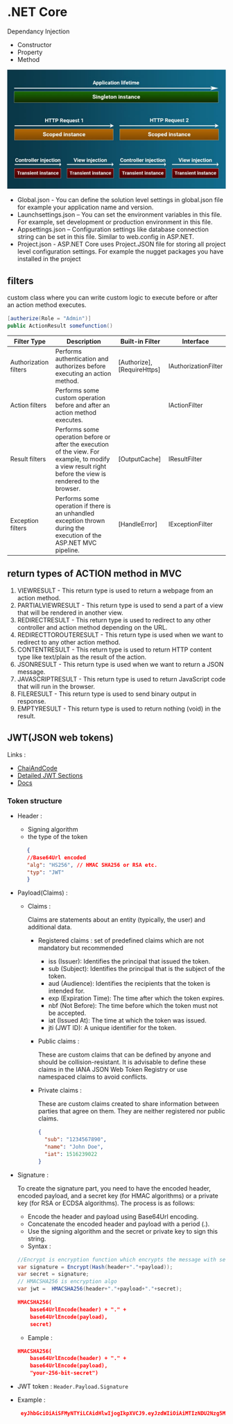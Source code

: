 # .NET Core

Dependancy Injection

- Constructor
- Property
- Method

![alt text](DI.png)

- Global.json - You can define the solution level settings in global.json file for example your application name and version.
- Launchsettings.json – You can set the environment variables in this file. For example, set development or production environment in this file.
- Appsettings.json – Configuration settings like database connection string can 
be set in this file. Similar to web.config in ASP.NET.
- Project.json - ASP.NET Core uses Project.JSON file for storing all project level configuration settings. For example the nugget packages you have installed in the project

## filters
custom class where you can write custom logic to execute before or after an action method executes.
```C#
[autherize(Role = "Admin")]
public ActionResult somefunction()
```
| Filter Type           | Description                                                                                     | Built-in Filter                 | Interface              |
|-----------------------|-------------------------------------------------------------------------------------------------|---------------------------------|------------------------|
| Authorization filters | Performs authentication and authorizes before executing an action method.                       | [Authorize], [RequireHttps]     | IAuthorizationFilter   |
| Action filters        | Performs some custom operation before and after an action method executes.                      |                                 | IActionFilter          |
| Result filters        | Performs some operation before or after the execution of the view. For example, to modify a view result right before the view is rendered to the browser. | [OutputCache]                   | IResultFilter          |
| Exception filters     | Performs some operation if there is an unhandled exception thrown during the execution of the ASP.NET MVC pipeline. | [HandleError]                   | IExceptionFilter       |


## return types of ACTION method in MVC
1. VIEWRESULT - This return type is used to return a webpage from an action method.
2. PARTIALVIEWRESULT - This return type is used to send a part of a view that will be rendered in another view.
3. REDIRECTRESULT - This return type is used to redirect to any other controller and action method depending on the URL.
4. REDIRECTTOROUTERESULT - This return type is used when we want to redirect to any other action method.
5. CONTENTRESULT - This return type is used to return HTTP content type like text/plain as the result of the action.
6. JSONRESULT - This return type is used when we want to return a JSON message.
7. JAVASCRIPTRESULT - This return type is used to return JavaScript code that will run in the browser.
8. FILERESULT - This return type is used to send binary output in response.
9. EMPTYRESULT - This return type is used to return nothing (void) in the result.

## JWT(JSON web tokens)
Links : 
- [ChaiAndCode](https://www.youtube.com/watch?v=xrj3zzaqODw)
- [Detailed JWT Sections](https://www.youtube.com/watch?v=Y4joeekt5Ew)
- [Docs](https://jwt.io/)


### Token structure
- Header :    
    - Signing algorithm
    - the type of the token
     ```JSON 
        {
        //Base64Url encoded 
        "alg": "HS256", // HMAC SHA256 or RSA etc.
        "typ": "JWT"
        }
    ```
- Payload(Claims) : 
    - Claims : 
        
        Claims are statements about an entity (typically, the user) and additional data.
        - Registered claims : set of predefined claims which are not mandatory but recommended
            - iss (Issuer): Identifies the principal that issued the token.
            - sub (Subject): Identifies the principal that is the subject of the token.
            - aud (Audience): Identifies the recipients that the token is intended for.
            - exp (Expiration Time): The time after which the token expires.
            - nbf (Not Before): The time before which the token must not be accepted.
            - iat (Issued At): The time at which the token was issued.
            - jti (JWT ID): A unique identifier for the token.
        - Public claims : 
        
            These are custom claims that can be defined by anyone and should be collision-resistant. It is advisable to define these claims in the IANA JSON Web Token Registry or use namespaced claims to avoid conflicts.
        - Private claims : 

            These are custom claims created to share information between parties that agree on them. They are neither registered nor public claims.

            ```JSON
            {
              "sub": "1234567890",
              "name": "John Doe",
              "iat": 1516239022
            }

            ```
- Signature :

    To create the signature part, you need to have the encoded header, encoded payload, and a secret key (for HMAC algorithms) or a private key (for RSA or ECDSA algorithms). The process is as follows:

    - Encode the header and payload using Base64Url encoding.
    - Concatenate the encoded header and payload with a period (.).
    - Use the signing algorithm and the secret or private key to sign this string.
    - Syntax :
    ```C#
    //Encrypt is encryption function which encrypts the message with secret Key
    var signature = Encrypt(Hash(header+"."+payload));
    var secret = signature;
    // HMACSHA256 is encryption algo
    var jwt =  HMACSHA256(header+"."+payload+"."+secret);
    ```
    ```JSON
    HMACSHA256(
        base64UrlEncode(header) + "." +
        base64UrlEncode(payload),
        secret)

    ```
    - Eample : 
    ```JSON
    HMACSHA256(
        base64UrlEncode(header) + "." +
        base64UrlEncode(payload),
        "your-256-bit-secret")

    ```
- JWT token : 
``` Header.Payload.Signature ```
- Example : 
    ```JSON
     eyJhbGciOiAiSFMyNTYiLCAidHlwIjogIkpXVCJ9.eyJzdWIiOiAiMTIzNDU2Nzg5MCIsICJuYW1lIjogIkpvaG4gRG9lIiwgImlhdCI6IDE1MTYyMzkwMjJ9.lmFmoaR6p0bXN8rRH9Rbb14s7gD7URKwqVq2NTjsF1I
    ```
